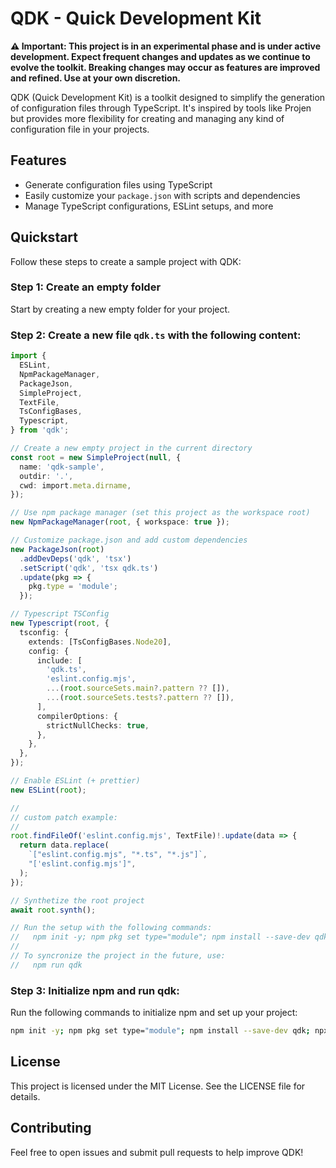 # QDK - Quick Development Kit

**⚠️ Important: This project is in an experimental phase and is under active development. Expect frequent changes and updates as we continue to evolve the toolkit. Breaking changes may occur as features are improved and refined. Use at your own discretion.**


QDK (Quick Development Kit) is a toolkit designed to simplify the generation of configuration files through TypeScript. It's inspired by tools like Projen but provides more flexibility for creating and managing any kind of configuration file in your projects.

## Features

- Generate configuration files using TypeScript
- Easily customize your `package.json` with scripts and dependencies
- Manage TypeScript configurations, ESLint setups, and more

## Quickstart

Follow these steps to create a sample project with QDK:

### Step 1: Create an empty folder

Start by creating a new empty folder for your project.

### Step 2: Create a new file `qdk.ts` with the following content:

```ts
import {
  ESLint,
  NpmPackageManager,
  PackageJson,
  SimpleProject,
  TextFile,
  TsConfigBases,
  Typescript,
} from 'qdk';

// Create a new empty project in the current directory
const root = new SimpleProject(null, {
  name: 'qdk-sample',
  outdir: '.',
  cwd: import.meta.dirname,
});

// Use npm package manager (set this project as the workspace root)
new NpmPackageManager(root, { workspace: true });

// Customize package.json and add custom dependencies
new PackageJson(root)
  .addDevDeps('qdk', 'tsx')
  .setScript('qdk', 'tsx qdk.ts')
  .update(pkg => {
    pkg.type = 'module';
  });

// Typescript TSConfig
new Typescript(root, {
  tsconfig: {
    extends: [TsConfigBases.Node20],
    config: {
      include: [
        'qdk.ts',
        'eslint.config.mjs',
        ...(root.sourceSets.main?.pattern ?? []),
        ...(root.sourceSets.tests?.pattern ?? []),
      ],
      compilerOptions: {
        strictNullChecks: true,
      },
    },
  },
});

// Enable ESLint (+ prettier)
new ESLint(root);

//
// custom patch example:
//
root.findFileOf('eslint.config.mjs', TextFile)!.update(data => {
  return data.replace(
    `["eslint.config.mjs", "*.ts", "*.js"]`,
    "['eslint.config.mjs']",
  );
});

// Synthetize the root project
await root.synth();

// Run the setup with the following commands:
//   npm init -y; npm pkg set type="module"; npm install --save-dev qdk; npx tsx qdk.ts
// 
// To syncronize the project in the future, use:
//   npm run qdk
```

### Step 3: Initialize npm and run qdk:
Run the following commands to initialize npm and set up your project:

```sh
npm init -y; npm pkg set type="module"; npm install --save-dev qdk; npx tsx qdk.ts
```

## License
This project is licensed under the MIT License. See the LICENSE file for details.

## Contributing
Feel free to open issues and submit pull requests to help improve QDK!